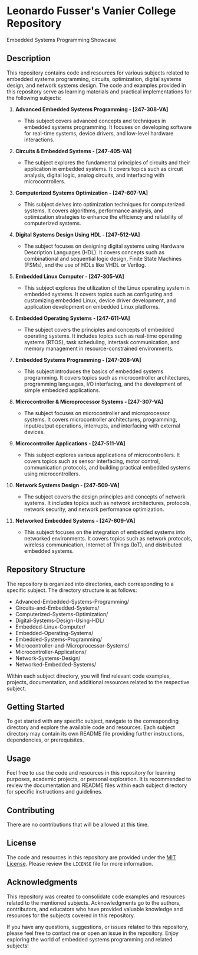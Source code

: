 # Leonardo Fusser's Vanier College Repository 
Embedded Systems Programming Showcase

## Description
This repository contains code and resources for various subjects related to embedded systems programming, circuits, optimization, digital systems design, and network systems design. The code and examples provided in this repository serve as learning materials and practical implementations for the following subjects:

1. **Advanced Embedded Systems Programming    - [247-308-VA]**
   - This subject covers advanced concepts and techniques in embedded systems programming. It focuses on developing software for real-time systems, device drivers, and low-level hardware interactions.

2. **Circuits & Embedded Systems              - [247-405-VA]**
   - The subject explores the fundamental principles of circuits and their application in embedded systems. It covers topics such as circuit analysis, digital logic, analog circuits, and interfacing with microcontrollers.

3. **Computerized Systems Optimization        - [247-607-VA]**
   - This subject delves into optimization techniques for computerized systems. It covers algorithms, performance analysis, and optimization strategies to enhance the efficiency and reliability of computerized systems.

4. **Digital Systems Design Using HDL         - [247-512-VA]**
   - The subject focuses on designing digital systems using Hardware Description Languages (HDL). It covers concepts such as combinational and sequential logic design, Finite State Machines (FSMs), and the use of HDLs like VHDL or Verilog.

5. **Embedded Linux Computer                  - [247-305-VA]**
   - This subject explores the utilization of the Linux operating system in embedded systems. It covers topics such as configuring and customizing embedded Linux, device driver development, and application development on embedded Linux platforms.

6. **Embedded Operating Systems               - [247-611-VA]**
   - The subject covers the principles and concepts of embedded operating systems. It includes topics such as real-time operating systems (RTOS), task scheduling, intertask communication, and memory management in resource-constrained environments.

7. **Embedded Systems Programming             - [247-208-VA]**
   - This subject introduces the basics of embedded systems programming. It covers topics such as microcontroller architectures, programming languages, I/O interfacing, and the development of simple embedded applications.

8. **Microcontroller & Microprocessor Systems - [247-307-VA]**
   - The subject focuses on microcontroller and microprocessor systems. It covers microcontroller architectures, programming, input/output operations, interrupts, and interfacing with external devices.

9. **Microcontroller Applications             - [247-511-VA]**
   - This subject explores various applications of microcontrollers. It covers topics such as sensor interfacing, motor control, communication protocols, and building practical embedded systems using microcontrollers.

10. **Network Systems Design                  - [247-509-VA]**
    - The subject covers the design principles and concepts of network systems. It includes topics such as network architectures, protocols, network security, and network performance optimization.

11. **Networked Embedded Systems              - [247-609-VA]**
    - This subject focuses on the integration of embedded systems into networked environments. It covers topics such as network protocols, wireless communication, Internet of Things (IoT), and distributed embedded systems.


## Repository Structure
The repository is organized into directories, each corresponding to a specific subject. The directory structure is as follows:

- Advanced-Embedded-Systems-Programming/
- Circuits-and-Embedded-Systems/
- Computerized-Systems-Optimization/
- Digital-Systems-Design-Using-HDL/
- Embedded-Linux-Computer/
- Embedded-Operating-Systems/
- Embedded-Systems-Programming/
- Microcontroller-and-Microprocessor-Systems/
- Microcontroller-Applications/
- Network-Systems-Design/
- Networked-Embedded-Systems/

Within each subject directory, you will find relevant code examples, projects, documentation, and additional resources related to the respective subject.


## Getting Started
To get started with any specific subject, navigate to the corresponding directory and explore the available code and resources. Each subject directory may contain its own README file providing further instructions, dependencies, or prerequisites.


## Usage
Feel free to use the code and resources in this repository for learning purposes, academic projects, or personal exploration. It is recommended to review the documentation and README files within each subject directory for specific instructions and guidelines.


## Contributing
There are no contributions that will be allowed at this time.


## License
The code and resources in this repository are provided under the [MIT License](https://opensource.org/licenses/MIT). Please review the `LICENSE` file for more information.


## Acknowledgments
This repository was created to consolidate code examples and resources related to the mentioned subjects. Acknowledgments go to the authors, contributors, and educators who have provided valuable knowledge and resources for the subjects covered in this repository.

If you have any questions, suggestions, or issues related to this repository, please feel free to contact me or open an issue in the repository. Enjoy exploring the world of embedded systems programming and related subjects!
